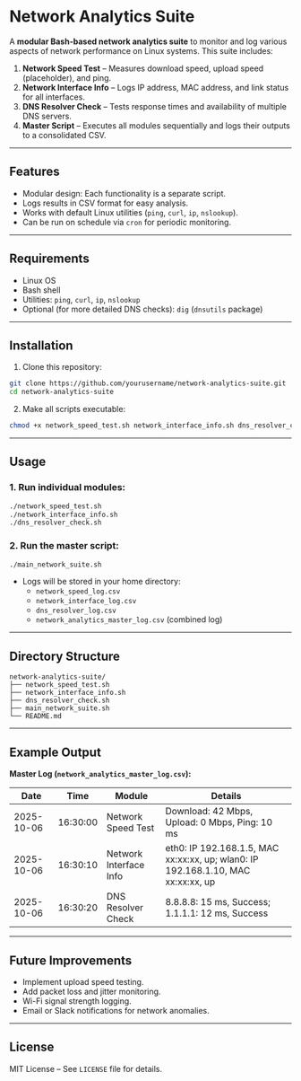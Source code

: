 # Network Analytics Suite

A **modular Bash-based network analytics suite** to monitor and log various aspects of network performance on Linux systems. This suite includes:

1. **Network Speed Test** – Measures download speed, upload speed (placeholder), and ping.  
2. **Network Interface Info** – Logs IP address, MAC address, and link status for all interfaces.  
3. **DNS Resolver Check** – Tests response times and availability of multiple DNS servers.  
4. **Master Script** – Executes all modules sequentially and logs their outputs to a consolidated CSV.

---

## Features

- Modular design: Each functionality is a separate script.  
- Logs results in CSV format for easy analysis.  
- Works with default Linux utilities (`ping`, `curl`, `ip`, `nslookup`).  
- Can be run on schedule via `cron` for periodic monitoring.  

---

## Requirements

- Linux OS  
- Bash shell  
- Utilities: `ping`, `curl`, `ip`, `nslookup`  
- Optional (for more detailed DNS checks): `dig` (`dnsutils` package)

---

## Installation

1. Clone this repository:

```bash
git clone https://github.com/yourusername/network-analytics-suite.git
cd network-analytics-suite
```

2. Make all scripts executable:

```bash
chmod +x network_speed_test.sh network_interface_info.sh dns_resolver_check.sh main_network_suite.sh
```

---

## Usage

### 1. Run individual modules:

```bash
./network_speed_test.sh
./network_interface_info.sh
./dns_resolver_check.sh
```

### 2. Run the master script:

```bash
./main_network_suite.sh
```

- Logs will be stored in your home directory:  
  - `network_speed_log.csv`  
  - `network_interface_log.csv`  
  - `dns_resolver_log.csv`  
  - `network_analytics_master_log.csv` (combined log)

---

## Directory Structure

```
network-analytics-suite/
├── network_speed_test.sh
├── network_interface_info.sh
├── dns_resolver_check.sh
├── main_network_suite.sh
└── README.md
```

---

## Example Output

**Master Log (`network_analytics_master_log.csv`):**

| Date       | Time     | Module                 | Details                                    |
|------------|----------|----------------------|--------------------------------------------|
| 2025-10-06 | 16:30:00 | Network Speed Test    | Download: 42 Mbps, Upload: 0 Mbps, Ping: 10 ms |
| 2025-10-06 | 16:30:10 | Network Interface Info | eth0: IP 192.168.1.5, MAC xx:xx:xx, up; wlan0: IP 192.168.1.10, MAC xx:xx:xx, up |
| 2025-10-06 | 16:30:20 | DNS Resolver Check    | 8.8.8.8: 15 ms, Success; 1.1.1.1: 12 ms, Success |

---

## Future Improvements

- Implement upload speed testing.  
- Add packet loss and jitter monitoring.  
- Wi-Fi signal strength logging.  
- Email or Slack notifications for network anomalies.  

---

## License

MIT License – See `LICENSE` file for details.